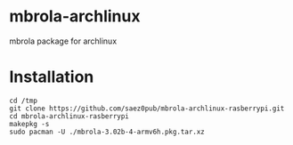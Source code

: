 mbrola-archlinux
================

mbrola package for archlinux

Installation
=================
```
cd /tmp
git clone https://github.com/saez0pub/mbrola-archlinux-rasberrypi.git
cd mbrola-archlinux-rasberrypi
makepkg -s
sudo pacman -U ./mbrola-3.02b-4-armv6h.pkg.tar.xz 
```
